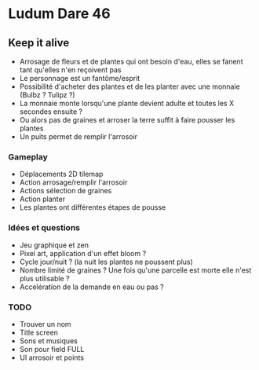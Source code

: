 # Ludum Dare 46

## Keep it alive

* Arrosage de fleurs et de plantes qui ont besoin d'eau, elles se fanent tant qu'elles n'en reçoivent pas
* Le personnage est un fantôme/esprit
* Possibilité d'acheter des plantes et de les planter avec une monnaie (Bulbz ? Tulipz ?)
* La monnaie monte lorsqu'une plante devient adulte et toutes les X secondes ensuite ?
* Ou alors pas de graines et arroser la terre suffit à faire pousser les plantes
* Un puits permet de remplir l'arrosoir



### Gameplay

* Déplacements 2D tilemap
* Action arrosage/remplir l'arrosoir
* Actions sélection de graines
* Action planter
* Les plantes ont différentes étapes de pousse



### Idées et questions

* Jeu graphique et zen
* Pixel art, application d'un effet bloom ?
* Cycle jour/nuit ? (la nuit les plantes ne poussent plus)
* Nombre limité de graines ? Une fois qu'une parcelle est morte elle n'est plus utilisable ?
* Accelération de la demande en eau ou pas ?



### TODO 

* Trouver un nom
* Title screen
* Sons et musiques
* Son pour field FULL
* UI arrosoir et points